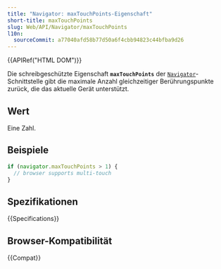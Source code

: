 ```yaml
---
title: "Navigator: maxTouchPoints-Eigenschaft"
short-title: maxTouchPoints
slug: Web/API/Navigator/maxTouchPoints
l10n:
  sourceCommit: a77040afd58b77d50a6f4cbb94823c44bfba9d26
---
```


{{APIRef("HTML DOM")}}

Die schreibgeschützte Eigenschaft **`maxTouchPoints`** der [`Navigator`](/de/docs/Web/API/Navigator)-Schnittstelle gibt die maximale Anzahl gleichzeitiger Berührungspunkte zurück, die das aktuelle Gerät unterstützt.

## Wert

Eine Zahl.

## Beispiele

```js
if (navigator.maxTouchPoints > 1) {
  // browser supports multi-touch
}
```

## Spezifikationen

{{Specifications}}

## Browser-Kompatibilität

{{Compat}}
